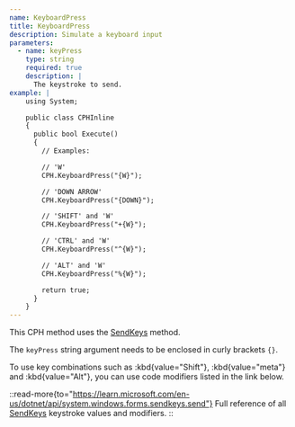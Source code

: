 ```yaml
---
name: KeyboardPress
title: KeyboardPress
description: Simulate a keyboard input
parameters:
  - name: keyPress
    type: string
    required: true
    description: |
      The keystroke to send.
example: |
    using System;

    public class CPHInline
    {
      public bool Execute()
      {
        // Examples:

        // 'W'
        CPH.KeyboardPress("{W}");

        // 'DOWN ARROW'
        CPH.KeyboardPress("{DOWN}");

        // 'SHIFT' and 'W'
        CPH.KeyboardPress("+{W}");

        // 'CTRL' and 'W'
        CPH.KeyboardPress("^{W}");

        // 'ALT' and 'W'
        CPH.KeyboardPress("%{W}");

        return true;
      }
    }
---
```


This CPH method uses the [SendKeys](https://learn.microsoft.com/en-us/dotnet/api/system.windows.forms.sendkeys.send) method.

The `keyPress` string argument needs to be enclosed in curly brackets `{}`.

To use key combinations such as :kbd{value="Shift"}, :kbd{value="meta"} and :kbd{value="Alt"}, you can use code modifiers listed in the link below.

::read-more{to="https://learn.microsoft.com/en-us/dotnet/api/system.windows.forms.sendkeys.send"}
Full reference of all [SendKeys](https://learn.microsoft.com/en-us/dotnet/api/system.windows.forms.sendkeys.send) keystroke values and modifiers.
::
